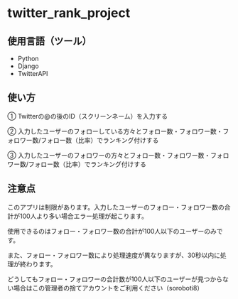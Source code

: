 # twitter_rank_project

## 使用言語（ツール）

 - Python
 - Django
 - TwitterAPI
 
## 使い方
① Twitterの@の後のID（スクリーンネーム）を入力する

② 入力したユーザーのフォローしている方々とフォロー数・フォロワー数・フォロワー数/フォロー数（比率）でランキング付けする

③ 入力したユーザーのフォロワーの方々とフォロー数・フォロワー数・フォロワー数/フォロー数（比率）でランキング付けする

## 注意点
このアプリは制限があります。入力したユーザーのフォロー・フォロワー数の合計が100人より多い場合エラー処理が起こります。

使用できるのはフォロー・フォロワー数の合計が100人以下のユーザーのみです。

また、フォロー・フォロワー数により処理速度が異なりますが、30秒以内に処理が終わります。

どうしてもフォロー・フォロワーの合計数が100人以下のユーザーが見つからない場合はこの管理者の捨てアカウントをご利用ください（soroboti8）
